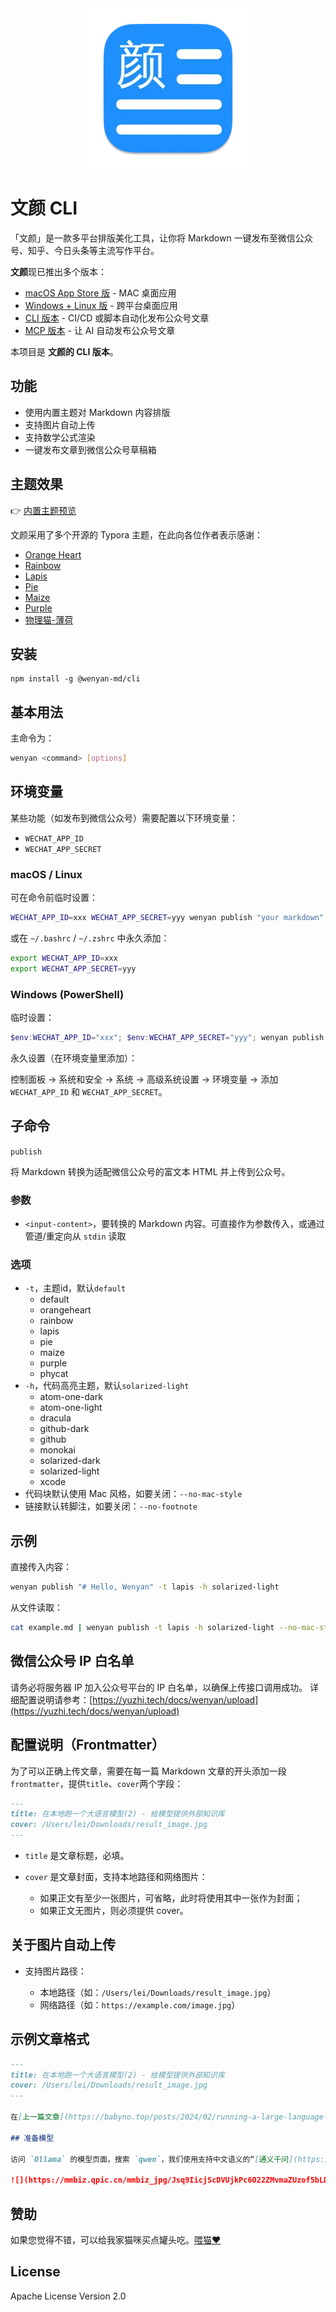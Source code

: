 <div align="center">
    <img alt = "logo" src="https://raw.githubusercontent.com/caol64/wenyan/main/Data/256-mac.png" />
</div>

# 文颜 CLI

「文颜」是一款多平台排版美化工具，让你将 Markdown 一键发布至微信公众号、知乎、今日头条等主流写作平台。

**文颜**现已推出多个版本：

* [macOS App Store 版](https://github.com/caol64/wenyan) - MAC 桌面应用
* [Windows + Linux 版](https://github.com/caol64/wenyan-pc) - 跨平台桌面应用
* [CLI 版本](https://github.com/caol64/wenyan-cli) - CI/CD 或脚本自动化发布公众号文章
* [MCP 版本](https://github.com/caol64/wenyan-mcp) - 让 AI 自动发布公众号文章

本项目是 **文颜的 CLI 版本**。

## 功能

* 使用内置主题对 Markdown 内容排版
* 支持图片自动上传
* 支持数学公式渲染
* 一键发布文章到微信公众号草稿箱

## 主题效果

👉 [内置主题预览](https://yuzhi.tech/docs/wenyan/theme)

文颜采用了多个开源的 Typora 主题，在此向各位作者表示感谢：

- [Orange Heart](https://github.com/evgo2017/typora-theme-orange-heart)
- [Rainbow](https://github.com/thezbm/typora-theme-rainbow)
- [Lapis](https://github.com/YiNNx/typora-theme-lapis)
- [Pie](https://github.com/kevinzhao2233/typora-theme-pie)
- [Maize](https://github.com/BEATREE/typora-maize-theme)
- [Purple](https://github.com/hliu202/typora-purple-theme)
- [物理猫-薄荷](https://github.com/sumruler/typora-theme-phycat)

## 安装

```
npm install -g @wenyan-md/cli
```

## 基本用法

主命令为：

```bash
wenyan <command> [options]
```

## 环境变量

某些功能（如发布到微信公众号）需要配置以下环境变量：

* `WECHAT_APP_ID`
* `WECHAT_APP_SECRET`

### macOS / Linux

可在命令前临时设置：

```bash
WECHAT_APP_ID=xxx WECHAT_APP_SECRET=yyy wenyan publish "your markdown"
```

或在 `~/.bashrc` / `~/.zshrc` 中永久添加：

```bash
export WECHAT_APP_ID=xxx
export WECHAT_APP_SECRET=yyy
```

### Windows (PowerShell)

临时设置：

```powershell
$env:WECHAT_APP_ID="xxx"; $env:WECHAT_APP_SECRET="yyy"; wenyan publish "your markdown"
```

永久设置（在环境变量里添加）：

控制面板 → 系统和安全 → 系统 → 高级系统设置 → 环境变量 → 添加 `WECHAT_APP_ID` 和 `WECHAT_APP_SECRET`。

## 子命令

`publish`

将 Markdown 转换为适配微信公众号的富文本 HTML 并上传到公众号。

### 参数

- `<input-content>`，要转换的 Markdown 内容。可直接作为参数传入，或通过管道/重定向从 `stdin` 读取

### 选项

- `-t`，主题id，默认`default`
  - default
  - orangeheart
  - rainbow
  - lapis
  - pie
  - maize
  - purple
  - phycat
- `-h`，代码高亮主题，默认`solarized-light`
  - atom-one-dark
  - atom-one-light
  - dracula
  - github-dark
  - github
  - monokai
  - solarized-dark
  - solarized-light
  - xcode
- 代码块默认使用 Mac 风格，如要关闭：`--no-mac-style`
- 链接默认转脚注，如要关闭：`--no-footnote`

## 示例

直接传入内容：

```bash
wenyan publish "# Hello, Wenyan" -t lapis -h solarized-light
```

从文件读取：

```bash
cat example.md | wenyan publish -t lapis -h solarized-light --no-mac-style
```

## 微信公众号 IP 白名单

请务必将服务器 IP 加入公众号平台的 IP 白名单，以确保上传接口调用成功。
详细配置说明请参考：[https://yuzhi.tech/docs/wenyan/upload](https://yuzhi.tech/docs/wenyan/upload)

## 配置说明（Frontmatter）

为了可以正确上传文章，需要在每一篇 Markdown 文章的开头添加一段`frontmatter`，提供`title`、`cover`两个字段：

```md
---
title: 在本地跑一个大语言模型(2) - 给模型提供外部知识库
cover: /Users/lei/Downloads/result_image.jpg
---
```

* `title` 是文章标题，必填。
* `cover` 是文章封面，支持本地路径和网络图片：

  * 如果正文有至少一张图片，可省略，此时将使用其中一张作为封面；
  * 如果正文无图片，则必须提供 cover。

## 关于图片自动上传

* 支持图片路径：

  * 本地路径（如：`/Users/lei/Downloads/result_image.jpg`）
  * 网络路径（如：`https://example.com/image.jpg`）

## 示例文章格式

```md
---
title: 在本地跑一个大语言模型(2) - 给模型提供外部知识库
cover: /Users/lei/Downloads/result_image.jpg
---

在[上一篇文章](https://babyno.top/posts/2024/02/running-a-large-language-model-locally/)中，我们展示了如何在本地运行大型语言模型。本篇将介绍如何让模型从外部知识库中检索定制数据，提升答题准确率，让它看起来更“智能”。

## 准备模型

访问 `Ollama` 的模型页面，搜索 `qwen`，我们使用支持中文语义的“[通义千问](https://ollama.com/library/qwen:7b)”模型进行实验。

![](https://mmbiz.qpic.cn/mmbiz_jpg/Jsq9IicjScDVUjkPc6O22ZMvmaZUzof5bLDjMyLg2HeAXd0icTvlqtL7oiarSlOicTtiaiacIxpVOV1EeMKl96PhRPPw/640?wx_fmt=jpeg)
```

## 赞助

如果您觉得不错，可以给我家猫咪买点罐头吃。[喂猫❤️](https://yuzhi.tech/sponsor)

## License

Apache License Version 2.0
